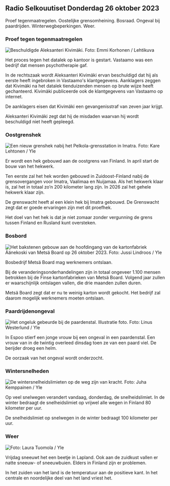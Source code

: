 ## Radio Selkouutiset Donderdag 26 oktober 2023

Proef tegenmaatregelen. Oostelijke grensomheining. Bosraad. Ongeval bij paardrijden. Winterwegbeperkingen. Weer.

### Proef tegen tegenmaatregelen

![Beschuldigde Aleksanteri Kivimäki. Foto: Emmi Korhonen / Lehtikuva](https://images.cdn.yle.fi/image/upload/c_crop,h_2875,w_5112,x_0,y_568/ar_1.7777777777777777,c_fill,g_faces,h_675,w_1200/dpr_1.0/q_auto:eco/f_auto/fl_lossy/v1698305049/39-1191484653a13e7df175)

Het proces tegen het datalek op kantoor is gestart. Vastaamo was een bedrijf dat mensen psychotherapie gaf.

In de rechtszaak wordt Aleksanteri Kivimäki ervan beschuldigd dat hij als eerste heeft ingebroken in Vastaamo's klantgegevens. Aanklagers zeggen dat Kivimäki na het datalek tienduizenden mensen op brute wijze heeft gechanteerd. Kivimäki publiceerde ook de klantgegevens van Vastaamo op internet.

De aanklagers eisen dat Kivimäki een gevangenisstraf van zeven jaar krijgt.

Aleksanteri Kivimäki zegt dat hij de misdaden waarvan hij wordt beschuldigd niet heeft gepleegd.

### Oostgrenshek

![Een nieuw grenshek nabij het Pelkola-grensstation in Imatra. Foto: Kare Lehtonen / Yle](https://images.cdn.yle.fi/image/upload/c_crop,h_2243,w_3993,x_0,y_0/ar_1.7777777777777777,c_fill,g_faces,h_675,w_1200/dpr_1.0/q_auto:eco/f_auto/fl_lossy/v1698323397/39-1191724653a55b2a04b0)

Er wordt een hek gebouwd aan de oostgrens van Finland. In april start de bouw van het hekwerk.

Ten eerste zal het hek worden gebouwd in Zuidoost-Finland nabij de grensovergangen voor Imatra, Vaalimaa en Nuijamaa. Als het hekwerk klaar is, zal het in totaal zo’n 200 kilometer lang zijn. In 2026 zal het gehele hekwerk klaar zijn.

De grenswacht heeft al een klein hek bij Imatra gebouwd. De Grenswacht zegt dat er goede ervaringen zijn met dit proefhek.

Het doel van het hek is dat je niet zomaar zonder vergunning de grens tussen Finland en Rusland kunt oversteken.

### Bosbord

![Het bakstenen gebouw aan de hoofdingang van de kartonfabriek Äänekoski van Metsä Board op 26 oktober 2023. Foto: Jussi Lindroos / Yle](https://images.cdn.yle.fi/image/upload/c_crop,h_2267,w_4031,x_0,y_0/ar_1.7777777777777777,c_fill,g_faces,h_675,w_1200/dpr_1.0/q_auto:eco/f_auto/fl_lossy/v1698319726/39-1191672653a4ca1724ad)

Bosbedrijf Metsä Board mag werknemers ontslaan.

Bij de veranderingsonderhandelingen zijn in totaal ongeveer 1.100 mensen betrokken bij de Finse kartonfabrieken van Metsä Board. Volgend jaar zullen er waarschijnlijk ontslagen vallen, die drie maanden zullen duren.

Metsä Board zegt dat er nu te weinig karton wordt gekocht. Het bedrijf zal daarom mogelijk werknemers moeten ontslaan.

### Paardrijdenongeval

![Het ongeluk gebeurde bij de paardenstal. Illustratie foto. Foto: Linus Westerlund / Yle](https://images.cdn.yle.fi/image/upload/c_crop,h_3375,w_6000,x_0,y_387/ar_1.7777777777777777,c_fill,g_faces,h_675,w_1200/dpr_1.0/q_auto:eco/f_auto/fl_lossy/v1692692625/39-116023264e46d0e45030)

In Espoo stierf een jonge vrouw bij een ongeval in een paardenstal. Een vrouw van in de twintig overleed dinsdag toen ze van een paard viel. De berijder droeg een helm.

De oorzaak van het ongeval wordt onderzocht.

### Wintersnelheden

![De wintersnelheidslimieten op de weg zijn van kracht. Foto: Juha Kemppainen / Yle](https://images.cdn.yle.fi/image/upload/c_crop,h_2250,w_4000,x_0,y_0/ar_1.7777777777777777,c_fill,g_faces,h_675,w_1200/dpr_1.0/q_auto:eco/f_auto/fl_lossy/v1603287400/39-7327705f903747751c2)

Op veel snelwegen verandert vandaag, donderdag, de snelheidslimiet. In de winter bedraagt de snelheidslimiet op vrijwel alle wegen in Finland 80 kilometer per uur.

De snelheidslimiet op snelwegen in de winter bedraagt 100 kilometer per uur.

### Weer

![ Foto: Laura Tuomola / Yle](https://images.cdn.yle.fi/image/upload/c_crop,h_1080,w_1919,x_0,y_0/ar_1.7777777777777777,c_fill,g_faces,h_675,w_1200/dpr_1.0/q_auto:eco/f_auto/fl_lossy/v1698292510/39-11913736539e2ff81a55)

Vrijdag sneeuwt het een beetje in Lapland. Ook aan de zuidkust vallen er natte sneeuw- of sneeuwbuien. Elders in Finland zijn er problemen.

In het zuiden van het land is de temperatuur aan de positieve kant. In het centrale en noordelijke deel van het land vriest het.